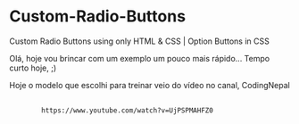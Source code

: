 # Custom-Radio-Buttons
 Custom Radio Buttons using only HTML &amp; CSS | Option Buttons in CSS

<p>Olá, hoje vou brincar com um exemplo um pouco mais rápido... Tempo curto hoje, ;)</p>
<p>Hoje o modelo que escolhi para treinar veio do vídeo no canal, CodingNepal</p>
<pre>
    <code>
        https://www.youtube.com/watch?v=UjPSPMAHFZ0
    </code>
</pre>
